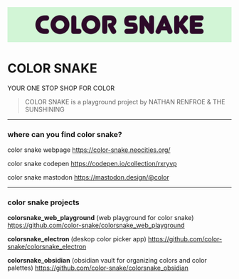 ![Banner](CS_BANNER_300_COLOR_ONE.png)

# COLOR SNAKE
YOUR ONE STOP SHOP FOR COLOR


> COLOR SNAKE is a playground project by NATHAN RENFROE & THE SUNSHINING


---

### where can you find color snake?

color snake webpage
https://color-snake.neocities.org/

color snake codepen
https://codepen.io/collection/rxryvp


color snake mastodon
https://mastodon.design/@color

---

### color snake projects


**colorsnake_web_playground**
(web playground for color snake)
https://github.com/color-snake/colorsnake_web_playground

**colorsnake_electron**
(deskop color picker app)
https://github.com/color-snake/colorsnake_electron

**colorsnake_obsidian**
(obsidian vault for organizing colors and color palettes)
https://github.com/color-snake/colorsnake_obsidian








